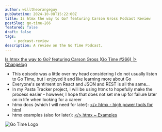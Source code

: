 ```yaml
---
author: willtheorangeguy
pubDatetime: 2024-10-08T15:22:00Z
title: Is htmx the way to Go? featuring Carson Gross Podcast Review
postSlug: go-time-266
featured: false
draft: false
tags:
    - podcast-review
description: A review on the Go Time Podcast.
---
```


[Is htmx the way to Go? featuring Carson Gross (Go Time #266) |> Changelog](https://changelog.com/gotime/266)

-   This episode was a little over my head considering I do not usually listen to Go Time, but I enjoyed it and like learning more about Go
-   Everyone's sentiment on React and JSON and REST is all the same...
-   In my Pasta Tracker project, I will be using htmx to hopefully make the process easier - however, I hope that does not set me up for failure later on in life when looking for a career
-   htmx docs (which I will need for later): [</> htmx - high power tools for html](https://htmx.org/)
-   htmx examples (also for later): [</> htmx ~ Examples](https://htmx.org/examples/)

![Go Time Logo](https://is1-ssl.mzstatic.com/image/thumb/Podcasts113/v4/0d/25/86/0d258649-4cfe-2750-6316-dffd9dbe3b8d/mza_5183216603141582042.png/300x300bb.webp)
